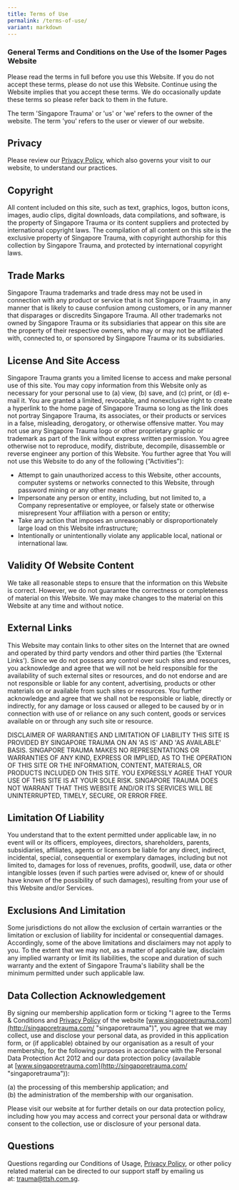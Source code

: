 ```yaml
---
title: Terms of Use
permalink: /terms-of-use/
variant: markdown
---
```

### **General Terms and Conditions on the Use of the Isomer Pages Website**

Please read the terms in full before you use this Website. If you do not accept these terms, please do not use this Website. Continue using the Website implies that you accept these terms. We do occasionally update these terms so please refer back to them in the future.

The term 'Singapore Trauma' or 'us' or 'we' refers to the owner of the website. The term 'you' refers to the user or viewer of our website.

Privacy
-------

Please review our [Privacy Policy](https://www.ttsh.com.sg/Healthcare-Professionals/Training-Workshops/Training-Courses/Trauma-Training-Centre/Singapore-Trauma-and-Acute-Care-Conference/Pages/Privacy-Policy.aspx), which also governs your visit to our website, to understand our practices.

Copyright
---------

All content included on this site, such as text, graphics, logos, button icons, images, audio clips, digital downloads, data compilations, and software, is the property of Singapore Trauma or its content suppliers and protected by international copyright laws. The compilation of all content on this site is the exclusive property of Singapore Trauma, with copyright authorship for this collection by Singapore Trauma, and protected by international copyright laws.

Trade Marks
-----------

Singapore Trauma trademarks and trade dress may not be used in connection with any product or service that is not Singapore Trauma, in any manner that is likely to cause confusion among customers, or in any manner that disparages or discredits Singapore Trauma. All other trademarks not owned by Singapore Trauma or its subsidiaries that appear on this site are the property of their respective owners, who may or may not be affiliated with, connected to, or sponsored by Singapore Trauma or its subsidiaries.

License And Site Access
-----------------------

Singapore Trauma grants you a limited license to access and make personal use of this site. You may copy information from this Website only as necessary for your personal use to (a) view, (b) save, and (c) print, or (d) e-mail it. You are granted a limited, revocable, and nonexclusive right to create a hyperlink to the home page of Singapore Trauma so long as the link does not portray Singapore Trauma, its associates, or their products or services in a false, misleading, derogatory, or otherwise offensive matter. You may not use any Singapore Trauma logo or other proprietary graphic or trademark as part of the link without express written permission. You agree otherwise not to reproduce, modify, distribute, decompile, disassemble or reverse engineer any portion of this Website. You further agree that You will not use this Website to do any of the following (“Activities”):

*   Attempt to gain unauthorized access to this Website, other accounts, computer systems or networks connected to this Website, through password mining or any other means
*   Impersonate any person or entity, including, but not limited to, a Company representative or employee, or falsely state or otherwise misrepresent Your affiliation with a person or entity;
*   Take any action that imposes an unreasonably or disproportionately large load on this Website infrastructure;
*   Intentionally or unintentionally violate any applicable local, national or international law.

Validity Of Website Content
---------------------------

We take all reasonable steps to ensure that the information on this Website is correct. However, we do not guarantee the correctness or completeness of material on this Website. We may make changes to the material on this Website at any time and without notice.

External Links
--------------

This Website may contain links to other sites on the Internet that are owned and operated by third party vendors and other third parties (the 'External Links'). Since we do not possess any control over such sites and resources, you acknowledge and agree that we will not be held responsible for the availability of such external sites or resources, and do not endorse and are not responsible or liable for any content, advertising, products or other materials on or available from such sites or resources. You further acknowledge and agree that we shall not be responsible or liable, directly or indirectly, for any damage or loss caused or alleged to be caused by or in connection with use of or reliance on any such content, goods or services available on or through any such site or resource.

DISCLAIMER OF WARRANTIES AND LIMITATION OF LIABILITY THIS SITE IS PROVIDED BY SINGAPORE TRAUMA ON AN 'AS IS' AND 'AS AVAILABLE' BASIS. SINGAPORE TRAUMA MAKES NO REPRESENTATIONS OR WARRANTIES OF ANY KIND, EXPRESS OR IMPLIED, AS TO THE OPERATION OF THIS SITE OR THE INFORMATION, CONTENT, MATERIALS, OR PRODUCTS INCLUDED ON THIS SITE. YOU EXPRESSLY AGREE THAT YOUR USE OF THIS SITE IS AT YOUR SOLE RISK. SINGAPORE TRAUMA DOES NOT WARRANT THAT THIS WEBSITE AND/OR ITS SERVICES WILL BE UNINTERRUPTED, TIMELY, SECURE, OR ERROR FREE.

Limitation Of Liability
-----------------------

You understand that to the extent permitted under applicable law, in no event will or its officers, employees, directors, shareholders, parents, subsidiaries, affiliates, agents or licensors be liable for any direct, indirect, incidental, special, consequential or exemplary damages, including but not limited to, damages for loss of revenues, profits, goodwill, use, data or other intangible losses (even if such parties were advised or, knew of or should have known of the possibility of such damages), resulting from your use of this Website and/or Services.

Exclusions And Limitation
-------------------------

Some jurisdictions do not allow the exclusion of certain warranties or the limitation or exclusion of liability for incidental or consequential damages. Accordingly, some of the above limitations and disclaimers may not apply to you. To the extent that we may not, as a matter of applicable law, disclaim any implied warranty or limit its liabilities, the scope and duration of such warranty and the extent of Singapore Trauma's liability shall be the minimum permitted under such applicable law.

Data Collection Acknowledgement
-------------------------------

By signing our membership application form or ticking "I agree to the Terms & Conditions and [Privacy Policy](https://www.ttsh.com.sg/Healthcare-Professionals/Training-Workshops/Training-Courses/Trauma-Training-Centre/Singapore-Trauma-and-Acute-Care-Conference/Pages/Privacy-Policy.aspx "Privacy Policy") of the website [www.singaporetrauma.com](http://singaporetrauma.com/ "singaporetrauma")", you agree that we may collect, use and disclose your personal data, as provided in this application form, or (if applicable) obtained by our organisation as a result of your membership, for the following purposes in accordance with the Personal Data Protection Act 2012 and our data protection policy (available at [www.singaporetrauma.com](http://singaporetrauma.com/ "singaporetrauma")):

(a) the processing of this membership application; and   
(b) the administration of the membership with our organisation.

Please visit our website at for further details on our data protection policy, including how you may access and correct your personal data or withdraw consent to the collection, use or disclosure of your personal data.

Questions
---------

Questions regarding our Conditions of Usage, [Privacy Policy](https://www.ttsh.com.sg/Healthcare-Professionals/Training-Workshops/Training-Courses/Trauma-Training-Centre/Singapore-Trauma-and-Acute-Care-Conference/Pages/Privacy-Policy.aspx "Privacy"), or other policy related material can be directed to our support staff by emailing us at: [trauma@ttsh.com.sg](mailto:trauma@ttsh.com.sg "trauma@ttsh.com.sg.").